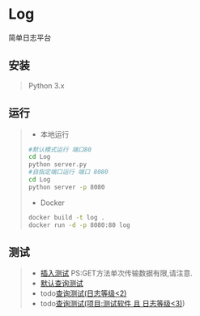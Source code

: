 # Log
简单日志平台

## 安装

> Python 3.x

## 运行

> * 本地运行
>
> ```bash
> #默认模式运行 端口80
> cd Log
> python server.py
> #自指定端口运行 端口 8080
> cd Log
> python server -p 8080
> ```
>
> * Docker
>
> ```bash
> docker build -t log .
> docker run -d -p 8080:80 log
> ```

## 测试
> * [插入测试](http://127.0.0.1/insert?{"name":"测试软件","log":[{"level":1,"time":"1.2223s","info":"测试消息1"},{"level":2,"time":"1.2223s","info":"测试消息2"}]}) PS:GET方法单次传输数据有限,请注意.
> * [默认查询测试](http://127.0.0.1/select?{"name":"null","level":"null","info":"null","create_date":"null"})
> * todo[查询测试(日志等级<2)](http://127.0.0.1/select?{"name":"null","level":"<2","info":"null","create_date":"null"})
> * todo[查询测试(项目:测试软件 且 日志等级<3)](http://127.0.0.1/select?{"name":"测试软件","level":"<3","info":"null","create_date":"null"}))
